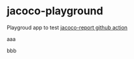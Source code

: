 # jacoco-playground
Playgroud app to test [jacoco-report github action](https://github.com/Madrapps/jacoco-report)

aaa

bbb
